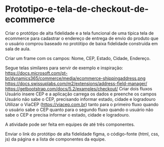 # Prototipo-e-tela-de-checkout-de-ecommerce
Criar o protótipo de alta fidelidade e a tela funcional de uma típica tela de ecommerce para cadastrar o endereço de entrega de envio do produto que o usuário comprou baseado no protótipo de baixa fidelidade construída em sala de aula.

Criar um frame com os campos: Nome, CEP, Estado, Cidade, Endereço.

Segue telas similares para servir de exemplo e inspiração:
https://docs.microsoft.com/pt-br/dynamics365/commerce/media/ecommerce-shippingaddress.png
https://docs.swissuplabs.com/m2/extensions/address-field-manager/
https://getbootstrap.com/docs/5.2/examples/checkout/
Criar dois fluxos
Usuário insere CEP e a aplicação carrega os dados e preenche os campos
Usuário não sabe o CEP, precisando informar estado, cidade e logradouro
Utilizar o ViaCEP (https://viacep.com.br) tanto para o primeiro fluxo quando o usuário sabe o CEP quanto para o segundo fluxo quando o usuário não sabe o CEP e precisa informar o estado, cidade e logradouro.

A atividade pode ser feita em equipes de até três componentes.

Enviar o link do protótipo de alta fidelidade figma, o código-fonte (html, css, js) da página e a lista de componentes da equipe.
